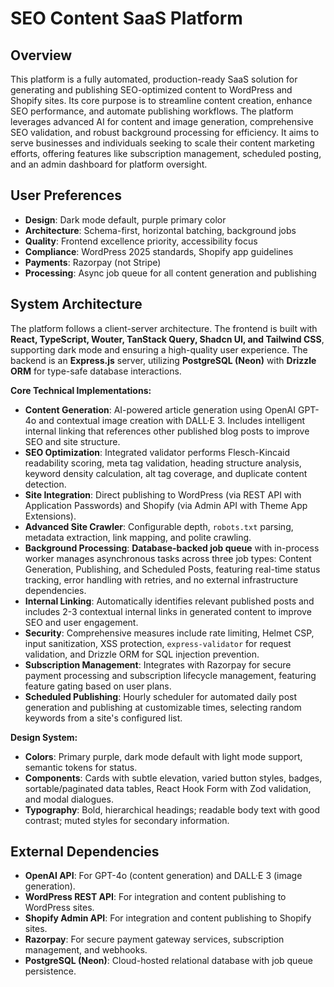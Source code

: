 # SEO Content SaaS Platform

## Overview

This platform is a fully automated, production-ready SaaS solution for generating and publishing SEO-optimized content to WordPress and Shopify sites. Its core purpose is to streamline content creation, enhance SEO performance, and automate publishing workflows. The platform leverages advanced AI for content and image generation, comprehensive SEO validation, and robust background processing for efficiency. It aims to serve businesses and individuals seeking to scale their content marketing efforts, offering features like subscription management, scheduled posting, and an admin dashboard for platform oversight.

## User Preferences

- **Design**: Dark mode default, purple primary color
- **Architecture**: Schema-first, horizontal batching, background jobs
- **Quality**: Frontend excellence priority, accessibility focus
- **Compliance**: WordPress 2025 standards, Shopify app guidelines
- **Payments**: Razorpay (not Stripe)
- **Processing**: Async job queue for all content generation and publishing

## System Architecture

The platform follows a client-server architecture. The frontend is built with **React, TypeScript, Wouter, TanStack Query, Shadcn UI, and Tailwind CSS**, supporting dark mode and ensuring a high-quality user experience. The backend is an **Express.js** server, utilizing **PostgreSQL (Neon)** with **Drizzle ORM** for type-safe database interactions.

**Core Technical Implementations:**
- **Content Generation**: AI-powered article generation using OpenAI GPT-4o and contextual image creation with DALL·E 3. Includes intelligent internal linking that references other published blog posts to improve SEO and site structure.
- **SEO Optimization**: Integrated validator performs Flesch-Kincaid readability scoring, meta tag validation, heading structure analysis, keyword density calculation, alt tag coverage, and duplicate content detection.
- **Site Integration**: Direct publishing to WordPress (via REST API with Application Passwords) and Shopify (via Admin API with Theme App Extensions).
- **Advanced Site Crawler**: Configurable depth, `robots.txt` parsing, metadata extraction, link mapping, and polite crawling.
- **Background Processing**: **Database-backed job queue** with in-process worker manages asynchronous tasks across three job types: Content Generation, Publishing, and Scheduled Posts, featuring real-time status tracking, error handling with retries, and no external infrastructure dependencies.
- **Internal Linking**: Automatically identifies relevant published posts and includes 2-3 contextual internal links in generated content to improve SEO and user engagement.
- **Security**: Comprehensive measures include rate limiting, Helmet CSP, input sanitization, XSS protection, `express-validator` for request validation, and Drizzle ORM for SQL injection prevention.
- **Subscription Management**: Integrates with Razorpay for secure payment processing and subscription lifecycle management, featuring feature gating based on user plans.
- **Scheduled Publishing**: Hourly scheduler for automated daily post generation and publishing at customizable times, selecting random keywords from a site's configured list.

**Design System:**
- **Colors**: Primary purple, dark mode default with light mode support, semantic tokens for status.
- **Components**: Cards with subtle elevation, varied button styles, badges, sortable/paginated data tables, React Hook Form with Zod validation, and modal dialogues.
- **Typography**: Bold, hierarchical headings; readable body text with good contrast; muted styles for secondary information.

## External Dependencies

- **OpenAI API**: For GPT-4o (content generation) and DALL·E 3 (image generation).
- **WordPress REST API**: For integration and content publishing to WordPress sites.
- **Shopify Admin API**: For integration and content publishing to Shopify sites.
- **Razorpay**: For secure payment gateway services, subscription management, and webhooks.
- **PostgreSQL (Neon)**: Cloud-hosted relational database with job queue persistence.